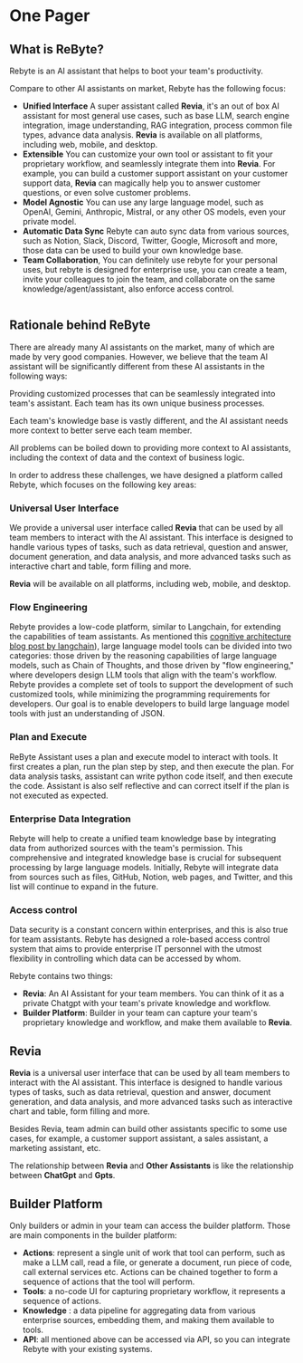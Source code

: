 # One Pager

## What is ReByte?

Rebyte is an AI assistant that helps to boot your team's productivity.

Compare to other AI assistants on market, Rebyte has the following focus:

* **Unified Interface** A super assistant called **Revia**, it's an out of box AI assistant for most general use cases, such as base LLM, search engine integration, image understanding, RAG integration, process common file types, advance data analysis. **Revia** is available on all platforms, including web, mobile, and desktop.
* **Extensible** You can customize your own tool or assistant to fit your proprietary workflow, and seamlessly integrate them into **Revia**. For example, you can build a customer support assistant on your customer support data, **Revia** can magically help you to answer customer questions, or even solve customer problems.
* **Model Agnostic** You can use any large language model, such as OpenAI, Gemini, Anthropic, Mistral, or any other OS models, even your private model.
* **Automatic Data Sync** Rebyte can auto sync data from various sources, such as Notion, Slack, Discord, Twitter, Google, Microsoft and more, those data can be used to build your own knowledge base.
* **Team Collaboration**, You can definitely use rebyte for your personal uses, but rebyte is designed for enterprise use, you can create a team, invite your colleagues to join the team, and collaborate on the same knowledge/agent/assistant, also enforce access control.

<figure><img src=".gitbook/assets/image (9).png" alt=""><figcaption></figcaption></figure>

## Rationale behind ReByte

There are already many AI assistants on the market, many of which are made by very good companies. However, we believe that the team AI assistant will be significantly different from these AI assistants in the following ways:

Providing customized processes that can be seamlessly integrated into team's assistant. Each team has its own unique business processes.

Each team's knowledge base is vastly different, and the AI assistant needs more context to better serve each team member.

All problems can be boiled down to providing more context to AI assistants, including the context of data and the context of business logic.

In order to address these challenges, we have designed a platform called Rebyte, which focuses on the following key areas:

### Universal User Interface

We provide a universal user interface called **Revia** that can be used by all team members to interact with the AI assistant. This interface is designed to handle various types of tasks, such as data retrieval, question and answer, document generation, and data analysis, and more advanced tasks such as interactive chart and table, form filling and more.

**Revia** will be available on all platforms, including web, mobile, and desktop.

### Flow Engineering

Rebyte provides a low-code platform, similar to Langchain, for extending the capabilities of team assistants. As mentioned this [cognitive architecture blog post by langchain](https://blog.langchain.dev/openais-bet-on-a-cognitive-architecture/)), large language model tools can be divided into two categories: those driven by the reasoning capabilities of large language models, such as Chain of Thoughts, and those driven by "flow engineering," where developers design LLM tools that align with the team's workflow. Rebyte provides a complete set of tools to support the development of such customized tools, while minimizing the programming requirements for developers. Our goal is to enable developers to build large language model tools with just an understanding of JSON.

### Plan and Execute

ReByte Assistant uses a plan and execute model to interact with tools. It first creates a plan, run the plan step by step, and then execute the plan. For data analysis tasks, assistant can write python code itself, and then execute the code. Assistant is also self reflective and can correct itself if the plan is not executed as expected.

### Enterprise Data Integration

Rebyte will help to create a unified team knowledge base by integrating data from authorized sources with the team's permission. This comprehensive and integrated knowledge base is crucial for subsequent processing by large language models. Initially, Rebyte will integrate data from sources such as files, GitHub, Notion, web pages, and Twitter, and this list will continue to expand in the future.

### Access control

Data security is a constant concern within enterprises, and this is also true for team assistants. Rebyte has designed a role-based access control system that aims to provide enterprise IT personnel with the utmost flexibility in controlling which data can be accessed by whom.

Rebyte contains two things:

* **Revia**: An AI Assistant for your team members. You can think of it as a private Chatgpt with your team's private knowledge and workflow.
* **Builder Platform**: Builder in your team can capture your team's proprietary knowledge and workflow, and make them available to **Revia**.

## Revia

**Revia** is a universal user interface that can be used by all team members to interact with the AI assistant. This interface is designed to handle various types of tasks, such as data retrieval, question and answer, document generation, and data analysis, and more advanced tasks such as interactive chart and table, form filling and more.

Besides Revia, team admin can build other assistants specific to some use cases, for example, a customer support assistant, a sales assistant, a marketing assistant, etc.

The relationship between **Revia** and **Other Assistants** is like the relationship between **ChatGpt** and **Gpts**.

## Builder Platform

Only builders or admin in your team can access the builder platform. Those are main components in the builder platform:

* **Actions**: represent a single unit of work that tool can perform, such as make a LLM call, read a file, or generate a document, run piece of code, call external services etc. Actions can be chained together to form a sequence of actions that the tool will perform.
* **Tools**: a no-code UI for capturing proprietary workflow, it represents a sequence of actions.
* **Knowledge** : a data pipeline for aggregating data from various enterprise sources, embedding them, and making them available to tools.
* **API**: all mentioned above can be accessed via API, so you can integrate Rebyte with your existing systems.
